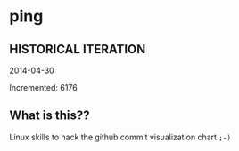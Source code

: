 # ping

## HISTORICAL ITERATION
2014-04-30

Incremented: 6176

## What is this?? 
Linux skills to hack the github commit visualization chart `;-)`
